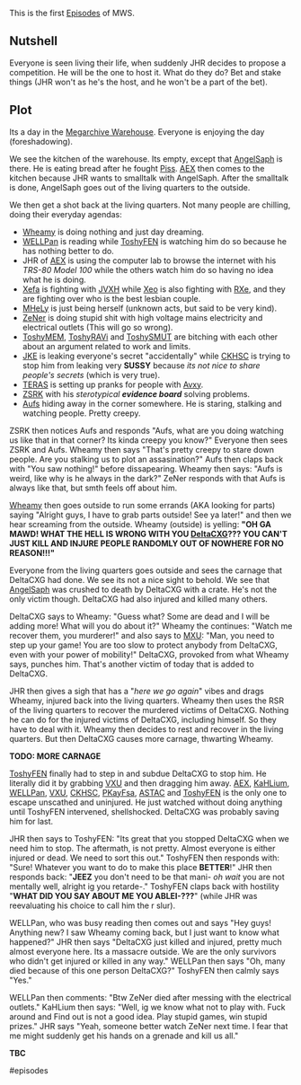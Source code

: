 
This is the first [Episodes](Episodes/Episodes.md) of MWS. 


## Nutshell

Everyone is seen living their life, when suddenly JHR decides to propose a competition. He will be the one to host it. What do they do? Bet and stake things (JHR won't as he's the host, and he won't be a part of the bet).

## Plot
Its a day in the [Megarchive Warehouse](Megarchive%20Warehouse.md). Everyone is enjoying the day (foreshadowing).

We see the kitchen of the warehouse. Its empty, except that [AngelSaph](AngelSaph.md) is there. He is eating bread after he fought [Piss](Piss.md). [AEX](AEX.md) then comes to the kitchen because JHR wants to smalltalk with AngelSaph. After the smalltalk is done, AngelSaph goes out of the living quarters to the outside.

We then get a shot back at the living quarters. Not many people are chilling, doing their everyday agendas:
- [Wheamy](Wheamy.md) is doing nothing and just day dreaming. 
- [WELLPan](WELLPan.md) is reading while [ToshyFEN](ToshyFEN.md) is watching him do so because he has nothing better to do. 
- JHR of [AEX](AEX.md) is using the computer lab to browse the internet with his *TRS-80 Model 100* while the others watch him do so having no idea what he is doing. 
- [Xefa](Xefa.md) is fighting with [JVXH](JVXH.md) while [Xeo](Xeo.md) is also fighting with [RXe](RXe.md), and they are fighting over who is the best lesbian couple.
- [MHeLy](MHeLy.md) is just being herself (unknown acts, but said to be very kind). 
- [ZeNer](ZeNer.md) is doing stupid shit with high voltage mains electricity and electrical outlets (This will go so wrong). 
- [ToshyMEM](ToshyMEM.md), [ToshyRAVi](ToshyRAVi.md) and [ToshySMUT](ToshySMUT.md) are bitching with each other about an argument related to work and limits.
- [JKE](JKE.md) is leaking everyone's secret "accidentally" while [CKHSC](CKHSC.md) is trying to stop him from leaking very **SUSSY** because *its not nice to share people's secrets* (which is very true).
- [TERAS](TERAS.md) is setting up pranks for people with [Avxy](Avxy.md).
- [ZSRK](ZSRK.md) with his *sterotypical **evidence board*** solving problems.
- [Aufs](Aufs.md) hiding away in the corner somewhere. He is staring, stalking and watching people. Pretty creepy.

ZSRK then notices Aufs and responds "Aufs, what are you doing watching us like that in that corner? Its kinda creepy you know?" Everyone then sees ZSRK and Aufs. Wheamy then says "That's pretty creepy to stare down people. Are you stalking us to plot an assasination?" Aufs then claps back with "You saw nothing!" before dissapearing. Wheamy then says: "Aufs is weird, like why is he always in the dark?" ZeNer responds with that Aufs is always like that, but smth feels off about him.

[Wheamy](Wheamy.md) then goes outside to run some errands (AKA looking for parts) saying "Alright guys, I have to grab parts outside! See ya later!" and then we hear screaming from the outside. Wheamy (outside) is yelling: **"OH GA MAWD! WHAT THE HELL IS WRONG WITH YOU [DeltaCXG](VXU.md#DeltaCXG)??? YOU CAN'T JUST KILL AND INJURE PEOPLE RANDOMLY OUT OF NOWHERE FOR NO REASON!!!"** 

Everyone from the living quarters goes outside and sees the carnage that DeltaCXG had done. We see its not a nice sight to behold. We see that [AngelSaph](AngelSaph.md) was crushed to death by DeltaCXG with a crate. He's not the only victim though. DeltaCXG had also injured and killed many others.

DeltaCXG says to Wheamy: "Guess what? Some are dead and I will be adding more! What will you do about it?" Wheamy the continues: "Watch me recover them, you murderer!" and also says to [MXU](VXU.md#MXU): "Man, you need to step up your game! You are too slow to protect anybody from DeltaCXG, even with your power of mobility!" DeltaCXG, provoked from what Wheamy says, punches him. That's another victim of today that is added to DeltaCXG.

JHR then gives a sigh that has a "*here we go again*" vibes and drags Wheamy, injured back into the living quarters. Wheamy then uses the RSR of the living quarters to recover the murdered victims of DeltaCXG. Nothing he can do for the injured victims of DeltaCXG, including himself. So they have to deal with it. Wheamy then decides to rest and recover in the living quarters. But then DeltaCXG causes more carnage, thwarting Wheamy.


**TODO: MORE CARNAGE**

[ToshyFEN](ToshyFEN.md) finally had to step in and subdue DeltaCXG to stop him. He literally did it by grabbing [VXU](VXU.md) and then dragging him away. [AEX](AEX.md), [KaHLium](KaHLium.md), [WELLPan](WELLPan.md), [VXU](VXU.md), [CKHSC](CKHSC.md), [PKayFsa](PKayFsa.md), [ASTAC](ASTAC.md) and [ToshyFEN](ToshyFEN.md) is the only one to escape unscathed and uninjured. He just watched without doing anything until ToshyFEN intervened, shellshocked. DeltaCXG was probably saving him for last. 

JHR then says to ToshyFEN: "Its great that you stopped DeltaCXG when we need him to stop. The aftermath, is not pretty. Almost everyone is either injured or dead. We need to sort this out." ToshyFEN then responds with: "Sure! Whatever you want to do to make this place **BETTER**!" JHR then responds back: "**JEEZ** you don't need to be that mani- *oh wait* you are not mentally well, alright ig you retarde-." ToshyFEN claps back with hostility "**WHAT DID YOU SAY ABOUT ME YOU ABLEI-???**" (while JHR was reevaluating his choice to call him the r slur).

WELLPan, who was busy reading then comes out and says "Hey guys! Anything new? I saw Wheamy coming back, but I just want to know what happened?" JHR then says "DeltaCXG just killed and injured, pretty much almost everyone here. Its a massacre outside. We are the only survivors who didn't get injured or killed in any way." WELLPan then says "Oh, many died because of this one person DeltaCXG?" ToshyFEN then calmly says "Yes."

WELLPan then comments: "Btw ZeNer died after messing with the electrical outlets." KaHLium then says: "Well, ig we know what not to play with. Fuck around and Find out is not a good idea. Play stupid games, win stupid prizes." JHR says "Yeah, someone better watch ZeNer next time. I fear that me might suddenly get his hands on a grenade and kill us all."



**TBC**

#episodes 